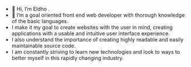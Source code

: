 - 👋 Hi, I’m Eldho
.
- 🌱 I’m a goal oriented front end web developer with thorough knowledge of the basic languages. 
- I make it my goal to create websites with the user in mind, creating applications with a usable and intuitive user interface experience.
-  I also understand the importance of creating highly readable and easily maintainable source code. 
-  I am constantly striving to learn new technologies and look to ways to better myself in this rapidly changing industry.
<!---
eldhomathewgeorge/eldhomathewgeorge is a ✨ special ✨ repository because its `README.md` (this file) appears on your GitHub profile.
You can click the Preview link to take a look at your changes.
--->
